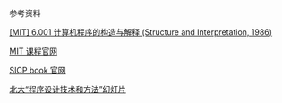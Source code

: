 参考资料

[[MIT] 6.001 计算机程序的构造与解释 (Structure and Interpretation, 1986)](https://www.bilibili.com/video/av8515129)

[MIT 课程官网](https://ocw.mit.edu/courses/electrical-engineering-and-computer-science/6-001-structure-and-interpretation-of-computer-programs-spring-2005/readings/)

[SICP book 官网](https://mitpress.mit.edu/sites/default/files/sicp/index.html)

[北大“程序设计技术和方法”幻灯片](https://www.math.pku.edu.cn/teachers/qiuzy/progtech/slides/index.php)